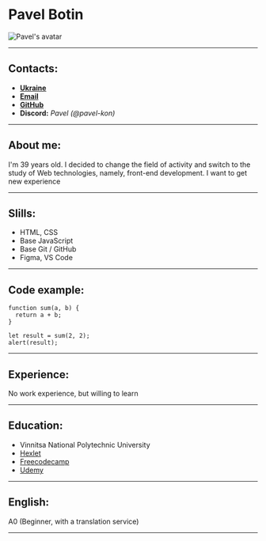 # Pavel Botin

![Pavel's avatar](https://cdn.rs.school/pavel-kon.png?size=192)

---

## Contacts:

-  [**Ukraine**](https://goo.gl/maps/nXi3gbca3dnQjrv17)
-  [**Email**](pav.konoval@gmail.com)
-  [**GitHub**](https://github.com/pavel-kon)
-  **Discord:** _Pavel (@pavel-kon)_

---

## About me:

I'm 39 years old. I decided to change the field of activity and switch to the study of Web technologies, namely, front-end development. I want to get new experience

---

## Slills:

-  HTML, CSS
-  Base JavaScript
-  Base Git / GitHub
-  Figma, VS Code

---

## Code example:

```
function sum(a, b) {
  return a + b;
}

let result = sum(2, 2);
alert(result);
```

---

## Experience:

No work experience, but willing to learn

---

## Education:

-  Vinnitsa National Polytechnic University
-  [Hexlet](https://ru.hexlet.io/webinars)
-  [Freecodecamp](https://www.freecodecamp.org)
-  [Udemy](https://www.udemy.com/course/intensive-js/learn/lecture/16276242)

---

## English:

A0 (Beginner, with a translation service)

---
